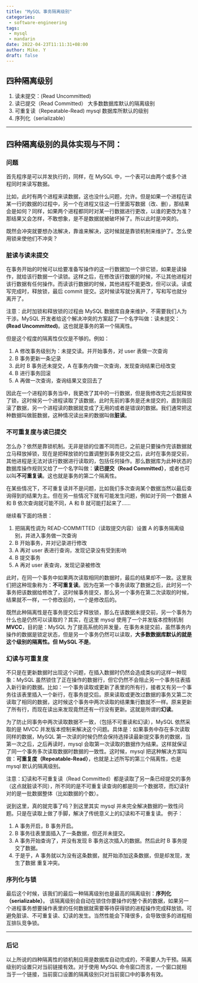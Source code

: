 ```yaml
---
title: "MySQL 事务隔离级别"
categories:
 - software-engineering
tags:
 - mysql
 - mandarin
date: 2022-04-23T11:11:31+08:00
author: Mike. Y
draft: false
---
```


## 四种隔离级别

1. 读未提交：(Read Uncommitted)
2. 读已提交（Read Committed） 大多数数据库默认的隔离级别
3. 可重复读（Repeatable-Read) mysql 数据库所默认的级别
4. 序列化（serializable）

---

## 四种隔离级别的具体实现与不同：

### 问题

首先程序是可以并发执行的，同样，在 MySQL 中，一个表可以由两个或多个进程同时来读写数据。


比如，此时有两个进程来读数据，这也没什么问题，允许。但是如果一个进程在读某一行的数据的过程中，另一个在进程又往这一行里面写数据（改、删），那结果会是如何？同样，如果两个进程都同时对某一行数据进行更改，以谁的更改为准？那结果又会怎样，不敢想象，是不是数据就被破坏掉了。所以此时是冲突的。

既然会冲突就要想办法解决，靠谁来解决，这时候就是靠锁机制来维护了。怎么使用锁来使他们不冲突？



### 脏读与读未提交

在事务开始的时候可以给要准备写操作的这一行数据加一个排它锁，如果是读操作，就给该行数据一个读锁。这样之后，在修改该行数据的时候，不让其他进程对该行数据有任何操作。而读该行数据的时候，其他进程不能更改，但可以读。读或写完成时，释放锁，最后 commit 提交。这时候读写就分离开了，写和写也就分离开了。

注意：此时加锁和释放锁的过程由 MySQL 数据库自身来维护，不需要我们人为干涉。MySQL 开发者给这个解决冲突的方案起了一个名字叫做：读未提交：**(Read Uncommitted)**。这也就是事务的第一个隔离性。


但是这个程度的隔离性仅仅是不够的。例如：
1. A 修改事务级别为：未提交读。并开始事务，对 user 表做一次查询
2. B 事务更新一条记录
3. 此时 B 事务还未提交，A 在事务内做一次查询，发现查询结果已经改变
4. B 进行事务回滚
5. A 再做一次查询，查询结果又变回去了

因此在一个进程的事务当中，我更改了其中的一行数据，但是我修改完之后就释放了锁，这时候另一个进程读取了该数据，此时先前的事务是还未提交的，直到我回滚了数据，另一个进程读的数据就变成了无用的或者是错误的数据。我们通常把这种数据叫做脏数据，这种情况读出来的数据叫做**脏读**。



### 不可重复度与读已提交

怎么办？依然是靠锁机制。无非是锁的位置不同而已，之前是只要操作完该数据就立马释放掉锁，现在是把释放锁的位置调整到事务提交之后，此时在事务提交前，其他进程是无法对该行数据进行读取的，包括任何操作。那么数据库为此种状态的数据库操作规则又给了一个名字叫做：**读已提交（Read Committed）**，或者也可以叫**不可重复读**。这也就是事务的第二个隔离性。


在某些情况下，不可重复读并不是问题，比如我们多次查询某个数据当然以最后查询得到的结果为主。但在另一些情况下就有可能发生问题，例如对于同一个数据 A 和 B 依次查询就可能不同，A 和 B 就可能打起来了……

继续看下面的场景：
1. 把隔离性调为 READ-COMMITTED（读取提交内容）设置 A 的事务隔离级别，并进入事务做一次查询
2. B 开始事务，并对记录进行修改
3. A 再对 user 表进行查询，发现记录没有受到影响
4. B 提交事务
5. A 再对 user 表查询，发现记录被修改

此时，在同一个事务中如果两次读取相同的数据时，最后的结果却不一致。这里我们把这种现象称为：**不可重复读**。因为在第一个事务读取了数据之后，此时另一个事务把该数据给修改了，这时候事务提交，那么另一个事务在第二次读取的时候，结果就不一样，一个修改前的，一个是修改后的。

既然此种隔离性是在事务提交后才释放锁，那么在该数据未提交前，另一个事务为什么也是仍然可以读取的？其实，在这里 mysql 使用了一个并发版本控制机制 **MVCC**，目的是：MySQL 为了提高系统的并发量，在事务未提交前，虽然事务内操作的数据是锁定状态，但是另一个事务仍然可以读取，**大多数数据库默认的就是这个级别的隔离性。但 MySQL 不是**。



### 幻读与可重复度

不只是在更新数据时出现这个问题，在插入数据时仍然会造成类似的这样一种现象：MySQL 虽然锁住了正在操作的数据行，但它仍然不会阻止另一个事务往表插入新行新的数据。比如：一个事务读取或更新了表里的所有行，接者又有另一个事务往该表里插入一个新行，在事务提交后。原来读取或更改过数据的事务又第二次读取了相同的数据，这时候这个事务中两次读取的结果集行数就不一样。原来更新了所有行，而现在读出来发现竟然还有一行没有更新。这就是所谓的**幻读**。

为了防止同事务中两次读取数据不一致，（包括不可重读和幻读），MySQL 依然采取的是 MVCC 并发版本控制来解决这个问题。具体是：如果事务中存在多次读取同样的数据，MySQL 第一次读的时候仍然会保持选择读最新提交事务的数据，当第一次之后，之后再读时，mysql 会取第一次读取的数据作为结果。这样就保证了同一个事务多次读取数据时数据的一致性。这时候，mysql 把这种解决方案叫做：**可重复度（Repeatable-Read）**，也就是上述所写的第三个隔离性，也是 mysql 默认的隔离级别。

注意：幻读和不可重复读（Read Committed）都是读取了另一条已经提交的事务（这点就脏读不同），所不同的是不可重复读查询的都是同一个数据项，而幻读针对的是一批数据整体（比如数据的个数）。

说到这里，真的就完事了吗？到这里其实 mysql 并未完全解决数据的一致性问题。只是在读取上做了手脚，解决了传统意义上的幻读和不可重复读。
例子：
1. A 事务开启，B 事务开启。
2. B 事务往表里面插入了一条数据，但还并未提交。
3. A 事务开始查询了，并没有发现 B 事务这次插入的数据。然后此时 B 事务提交了数据。
4. 于是乎，A 事务就以为没有这条数据，就开始添加这条数据，但是却发现，发生了数据 重复冲突。



### 序列化与锁

最后这个时候，该我们的最后一种隔离级别也是最高的隔离级别：**序列化（serializable）**。
该隔离级别会自动在锁住你要操作的整个表的数据，如果另一个进程事务想要操作表里的任何数据就需要等待获得锁的进程操作完成释放锁。可避免脏读、不可重复读、幻读的发生。当然性能会下降很多，会导致很多的进程相互排队竞争锁。

---

### 后记

以上所说的四种隔离性的锁机制应用是数据库自动完成的，不需要人为干预。隔离级别的设置只对当前链接有效。对于使用 MySQL 命令窗口而言，一个窗口就相当于一个链接，当前窗口设置的隔离级别只对当前窗口中的事务有效。